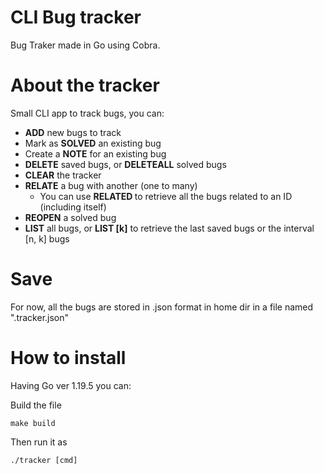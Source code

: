 # CLI Bug tracker
Bug Traker made in Go using Cobra.

# About the tracker
Small CLI app to track bugs, you can:

* **ADD** new bugs to track
* Mark as **SOLVED** an existing bug
* Create a **NOTE** for an existing bug
* **DELETE** saved bugs, or **DELETEALL** solved bugs
* **CLEAR** the tracker
* **RELATE** a bug with another (one to many)
  * You can use **RELATED <id>** to retrieve all the bugs related to an ID (including itself)
* **REOPEN** a solved bug
* **LIST** all bugs, or **LIST <n> [k]** to retrieve the last <n> saved bugs or the interval [n, k] bugs

# Save
For now, all the bugs are stored in .json format in home dir in a file named ".tracker.json"


# How to install

Having Go ver 1.19.5 you can:

Build the file

``make build``

Then run it as 

```./tracker [cmd]```




